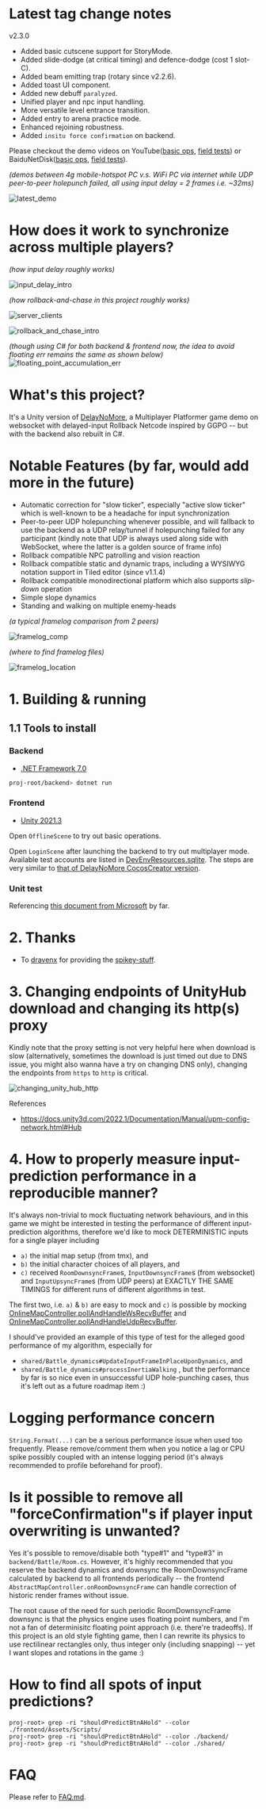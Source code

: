 # Latest tag change notes
v2.3.0
- Added basic cutscene support for StoryMode.
- Added slide-dodge (at critical timing) and defence-dodge (cost 1 slot-C).
- Added beam emitting trap (rotary since v2.2.6).
- Added toast UI component.
- Added new debuff `paralyzed`.
- Unified player and npc input handling.
- More versatile level entrance transition.
- Added entry to arena practice mode.
- Enhanced rejoining robustness.
- Added `insitu force confirmation` on backend.

Please checkout the demo videos on YouTube([basic ops](https://youtu.be/nMWBIFb9ZIA), [field tests](https://youtu.be/iOgqfatRcn8)) or BaiduNetDisk([basic ops](https://pan.baidu.com/s/12W4fta34x73c-7ctHGVaVw?pwd=rahg), [field tests](https://pan.baidu.com/s/1iVb2Pc7HHi9bbb3lYl3HrQ?pwd=nrn8)).

_(demos between 4g mobile-hotspot PC v.s. WiFi PC via internet while UDP peer-to-peer holepunch failed, all using input delay = 2 frames i.e. ~32ms)_

![latest_demo](./charts/DLLMU_v2.2.5_spedup.gif)

# How does it work to synchronize across multiple players?
_(how input delay roughly works)_

![input_delay_intro](./charts/InputDelayIntro.jpg)

_(how rollback-and-chase in this project roughly works)_

![server_clients](./charts/ServerClients.jpg)

![rollback_and_chase_intro](./charts/RollbackAndChase.jpg)

_(though using C# for both backend & frontend now, the idea to avoid floating err remains the same as shown below)_
![floating_point_accumulation_err](./charts/AvoidingFloatingPointAccumulationErr.jpg)

# What's this project?
It's a Unity version of [DelayNoMore](https://github.com/genxium/DelayNoMore), a Multiplayer Platformer game demo on websocket with delayed-input Rollback Netcode inspired by GGPO -- but with the backend also rebuilt in C#.

# Notable Features (by far, would add more in the future)
- Automatic correction for "slow ticker", especially "active slow ticker" which is well-known to be a headache for input synchronization
- Peer-to-peer UDP holepunching whenever possible, and will fallback to use the backend as a UDP relay/tunnel if holepunching failed for any participant (kindly note that UDP is always used along side with WebSocket, where the latter is a golden source of frame info)
- Rollback compatible NPC patrolling and vision reaction
- Rollback compatible static and dynamic traps, including a WYSIWYG notation support in Tiled editor (since v1.1.4)
- Rollback compatible monodirectional platform which also supports _slip-down_ operation
- Simple slope dynamics
- Standing and walking on multiple enemy-heads

_(a typical framelog comparison from 2 peers)_

![framelog_comp](./charts/TypicalFrameLogComparison.png)

_(where to find framelog files)_

![framelog_location](./charts/FrameLogLocations.png)

# 1. Building & running

## 1.1 Tools to install 
### Backend
- [.NET Framework 7.0](https://dotnet.microsoft.com/en-us/download/dotnet/7.0)
```bash
proj-root/backend> dotnet run
```

### Frontend
- [Unity 2021.3](https://unity.com/releases/editor/qa/lts-releases)

Open `OfflineScene` to try out basic operations.

Open `LoginScene` after launching the backend to try out multiplayer mode. Available test accounts are listed in [DevEnvResources.sqlite](./backend/DevEnvResources.sqlite). The steps are very similar to [that of DelayNoMore CocosCreator version](https://github.com/genxium/DelayNoMore#frontend-2).

### Unit test
Referencing [this document from Microsoft](https://learn.microsoft.com/en-us/dotnet/core/testing/unit-testing-with-dotnet-test) by far.

# 2. Thanks
- To [dravenx](https://opengameart.org/users/dravenx) for providing the [spikey-stuff](https://opengameart.org/content/spikey-stuff).

# 3. Changing endpoints of UnityHub download and changing its http(s) proxy
Kindly note that the proxy setting is not very helpful here when download is slow (alternatively, sometimes the download is just timed out due to DNS issue, you might also wanna have a try on changing DNS only), changing the endpoints from `https` to `http` is critical.

![changing_unity_hub_http](./charts/UnityHubNetworkProxying.png)

References
- https://docs.unity3d.com/2022.1/Documentation/Manual/upm-config-network.html#Hub

# 4. How to properly measure input-prediction performance in a reproducible manner?
It's always non-trivial to mock fluctuating network behaviours, and in this game we might be interested in testing the performance of different input-prediction algorithms, therefore we'd like to mock DETERMINISTIC inputs for a single player including
- `a)` the initial map setup (from tmx), and 
- `b)` the initial character choices of all players, and
- `c)` received `RoomDownsyncFrame`s, `InputDownsyncFrame`s (from websocket) and `InputUpsyncFrame`s (from UDP peers) at EXACTLY THE SAME TIMINGS for different runs of different algorithms in test.

The first two, i.e. `a)` & `b)` are easy to mock and `c)` is possible by mocking [OnlineMapController.pollAndHandleWsRecvBuffer](https://github.com/genxium/DelayNoMoreUnity/blob/v2.2.3/frontend/Assets/Scripts/OnlineMapController.cs#L53) and [OnlineMapController.pollAndHandleUdpRecvBuffer](https://github.com/genxium/DelayNoMoreUnity/blob/v2.2.3/frontend/Assets/Scripts/OnlineMapController.cs#L245).

I should've provided an example of this type of test for the alleged good performance of my algorithm, especially for
- `shared/Battle_dynamics#UpdateInputFrameInPlaceUponDynamics`, and  
- `shared/Battle_dynamics#processInertiaWalking`
, but the performance by far is so nice even in unsuccessful UDP hole-punching cases, thus it's left out as a future roadmap item :) 

# Logging performance concern
`String.Format(...)` can be a serious performance issue when used too frequently. Please remove/comment them when you notice a lag or CPU spike possibly coupled with an intense logging period (it's always recommended to profile beforehand for proof).

# Is it possible to remove all "forceConfirmation"s if player input overwriting is unwanted?  
Yes it's possible to remove/disable both "type#1" and "type#3" in `backend/Battle/Room.cs`. However, it's highly recommended that you reserve the backend dynamics and downsync the RoomDownsyncFrame calculated by backend to all frontends periodically -- the frontend `AbstractMapController.onRoomDownsyncFrame` can handle correction of historic render frames without issue.

The root cause of the need for such periodic RoomDownsyncFrame downsync is that the physics engine uses floating point numbers, and I'm not a fan of determinisitc floating point approach (i.e. there're tradeoffs). If this project is an old style fighting game, then I can rewrite its physics to use rectilinear rectangles only, thus integer only (including snapping) -- yet I want slopes and rotations in the game :)

# How to find all spots of input predictions?
```
proj-root> grep -ri "shouldPredictBtnAHold" --color ./frontend/Assets/Scripts/
proj-root> grep -ri "shouldPredictBtnAHold" --color ./backend/
proj-root> grep -ri "shouldPredictBtnAHold" --color ./shared/
```

# FAQ
Please refer to [FAQ.md](FAQ.md).
